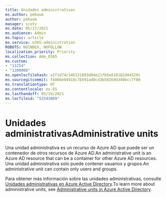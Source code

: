 ```yaml
---
title: Unidades administrativas
ms.author: pebaum
author: pebaum
manager: scotv
ms.date: 05/17/2021
ms.audience: Admin
ms.topic: article
ms.service: o365-administration
ROBOTS: NOINDEX, NOFOLLOW
localization_priority: Priority
ms.collection: Adm_O365
ms.custom:
- "11254"
- "1200008"
ms.openlocfilehash: a2f1d74c146131893d84e21fb5e810182d44529c
ms.sourcegitcommit: f4866e94918c7b591ad0cd3b58169d340bcc7f00
ms.translationtype: HT
ms.contentlocale: es-ES
ms.lasthandoff: 05/19/2021
ms.locfileid: "52543869"
---
```

# <a name="administrative-units"></a><span data-ttu-id="ec130-102">Unidades administrativas</span><span class="sxs-lookup"><span data-stu-id="ec130-102">Administrative units</span></span>

<span data-ttu-id="ec130-103">Una unidad administrativa es un recurso de Azure AD que puede ser un contenedor de otros recursos de Azure AD.</span><span class="sxs-lookup"><span data-stu-id="ec130-103">An administrative unit is an Azure AD resource that can be a container for other Azure AD resources.</span></span> <span data-ttu-id="ec130-104">Una unidad administrativa solo puede contener usuarios y grupos.</span><span class="sxs-lookup"><span data-stu-id="ec130-104">An administrative unit can contain only users and groups.</span></span>

<span data-ttu-id="ec130-105">Para obtener más información sobre las unidades administrativas, consulte [Unidades administrativas en Azure Active Directory](/azure/active-directory/roles/administrative-units).</span><span class="sxs-lookup"><span data-stu-id="ec130-105">To learn more about administrative units, see [Administrative units in Azure Active Directory](/azure/active-directory/roles/administrative-units).</span></span>